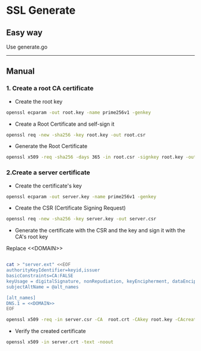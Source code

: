 # SSL Generate

## Easy way

Use generate.go

---

## Manual

### 1. Create a root CA certificate

- Create the root key
```bash
openssl ecparam -out root.key -name prime256v1 -genkey
```

- Create a Root Certificate and self-sign it
```bash
openssl req -new -sha256 -key root.key -out root.csr
```

- Generate the Root Certificate
```bash
openssl x509 -req -sha256 -days 365 -in root.csr -signkey root.key -out root.crt
```

### 2.Create a server certificate

- Create the certificate's key
```bash
openssl ecparam -out server.key -name prime256v1 -genkey
```

- Create the CSR (Certificate Signing Request)
```bash
openssl req -new -sha256 -key server.key -out server.csr
```

- Generate the certificate with the CSR and the key and sign it with the CA's root key

Replace \<\<DOMAIN>>
```bash

cat > "server.ext" <<EOF
authorityKeyIdentifier=keyid,issuer
basicConstraints=CA:FALSE
keyUsage = digitalSignature, nonRepudiation, keyEncipherment, dataEncipherment
subjectAltName = @alt_names

[alt_names]
DNS.1 = <<DOMAIN>>
EOF

openssl x509 -req -in server.csr -CA  root.crt -CAkey root.key -CAcreateserial -out server.crt -days 365 -sha256 -extfile server.ext

```
- Verify the created certificate
```bash
openssl x509 -in server.crt -text -noout
```
